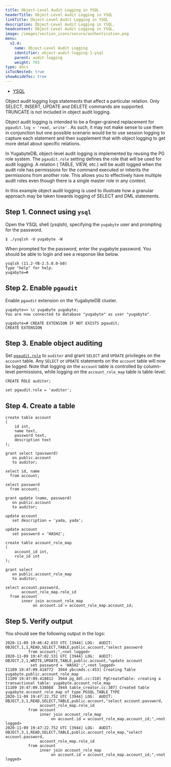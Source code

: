 ```yaml
---
title: Object-Level Audit Logging in YSQL
headerTitle: Object-Level Audit Logging in YSQL
linkTitle: Object-Level Audit Logging in YSQL
description: Object-Level Audit Logging in YSQL.
headcontent: Object-Level Audit Logging in YSQL.
image: /images/section_icons/secure/authentication.png
menu:
  v2.4:
    name: Object-Level Audit Logging
    identifier: object-audit-logging-1-ysql
    parent: audit-logging
    weight: 765
type: docs
isTocNested: true
showAsideToc: true
---
```


<ul class="nav nav-tabs-alt nav-tabs-yb">
  <li >
    <a href="/preview/secure/audit-logging/audit-logging-ysql" class="nav-link active">
      <i class="icon-postgres" aria-hidden="true"></i>
      YSQL
    </a>
  </li>
</ul>

Object audit logging logs statements that affect a particular relation. Only SELECT, INSERT, UPDATE and DELETE commands are supported. TRUNCATE is not included in object audit logging.

Object audit logging is intended to be a finger-grained replacement for `pgaudit.log = 'read, write'.` As such, it may not make sense to use them in conjunction but one possible scenario would be to use session logging to capture each statement and then supplement that with object logging to get more detail about specific relations.

In YugabyteDB, object-level audit logging is implemented by reusing the PG role system. The `pgaudit.role` setting defines the role that will be used for audit logging. A relation ( TABLE, VIEW, etc.) will be audit logged when the audit role has permissions for the command executed or inherits the permissions from another role. This allows you to effectively have multiple audit roles even though there is a single master role in any context.

In this example object audit logging is used to illustrate how a granular approach may be taken towards logging of SELECT and DML statements.


## Step 1. Connect using `ysql`

Open the YSQL shell (ysqlsh), specifying the `yugabyte` user and prompting for the password.


```
$ ./ysqlsh -U yugabyte -W
```


When prompted for the password, enter the yugabyte password. You should be able to login and see a response like below.


```
ysqlsh (11.2-YB-2.5.0.0-b0)
Type "help" for help.
yugabyte=#
```



## Step 2. Enable `pgaudit`

Enable `pgaudit` extension on the YugabyteDB cluster.


```
yugabyte=> \c yugabyte yugabyte;
You are now connected to database "yugabyte" as user "yugabyte".

yugabyte=# CREATE EXTENSION IF NOT EXISTS pgaudit;
CREATE EXTENSION
```



## Step 3. Enable object auditing



Set <code>[pgaudit.role](https://github.com/pgaudit/pgaudit/blob/master/README.md#pgauditrole)</code> to <code>auditor</code> and grant <code>SELECT</code> and <code>UPDATE</code> privileges on the <code>account</code> table. Any <code>SELECT</code> or <code>UPDATE</code> statements on the <code>account</code> table will now be logged. Note that logging on the <code>account</code> table is controlled by column-level permissions, while logging on the <code>account_role_map</code> table is table-level.


```
CREATE ROLE auditor;

set pgaudit.role = 'auditor';
```



## Step 4. Create a table


```
create table account
(
    id int,
    name text,
    password text,
    description text
);

grant select (password)
   on public.account
   to auditor;

select id, name
  from account;

select password
  from account;

grant update (name, password)
   on public.account
   to auditor;

update account
   set description = 'yada, yada';

update account
   set password = 'HASH2';

create table account_role_map
(
    account_id int,
    role_id int
);

grant select
   on public.account_role_map
   to auditor;

select account.password,
       account_role_map.role_id
  from account
       inner join account_role_map
            on account.id = account_role_map.account_id;
```



## Step 5. Verify output

You should see the following output in the logs:


```
2020-11-09 19:46:42.633 UTC [3944] LOG:  AUDIT: OBJECT,1,1,READ,SELECT,TABLE,public.account,"select password
          from account;",<not logged>
2020-11-09 19:47:02.531 UTC [3944] LOG:  AUDIT: OBJECT,2,1,WRITE,UPDATE,TABLE,public.account,"update account
           set password = 'HASH2';",<not logged>
I1109 19:47:09.418772  3944 ybccmds.c:453] Creating Table yugabyte.public.account_role_map
I1109 19:47:09.418812  3944 pg_ddl.cc:310] PgCreateTable: creating a transactional table: yugabyte.account_role_map
I1109 19:47:09.538868  3944 table_creator.cc:307] Created table yugabyte.account_role_map of type PGSQL_TABLE_TYPE
2020-11-09 19:47:22.752 UTC [3944] LOG:  AUDIT: OBJECT,3,1,READ,SELECT,TABLE,public.account,"select account.password,
               account_role_map.role_id
          from account
               inner join account_role_map
                    on account.id = account_role_map.account_id;",<not logged>
2020-11-09 19:47:22.752 UTC [3944] LOG:  AUDIT: OBJECT,3,1,READ,SELECT,TABLE,public.account_role_map,"select account.password,
               account_role_map.role_id
          from account
               inner join account_role_map
                    on account.id = account_role_map.account_id;",<not logged>
```
